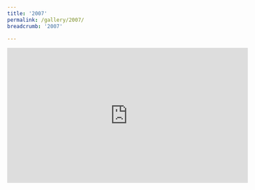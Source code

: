 ```yaml
---
title: '2007'
permalink: /gallery/2007/
breadcrumb: '2007'

---
```



<div class="bp-youtube">
<iframe width="560" height="315" src="https://www.youtube.com/embed/LYj2OTHCY5w" frameborder="0" allow="accelerometer; autoplay; encrypted-media; gyroscope; picture-in-picture" allowfullscreen></iframe>
</div>
